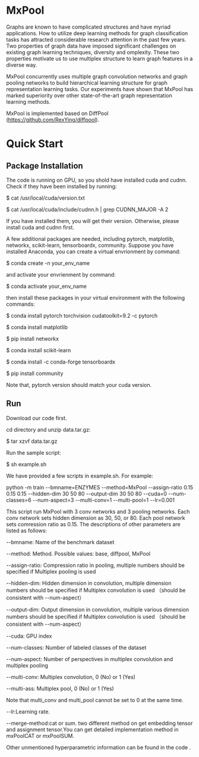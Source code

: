 # MxPool

Graphs are known to have complicated structures and have myriad applications. How to utilize deep learning methods for graph classification tasks has attracted considerable research attention in the past few years. Two properties of graph data have imposed significant challenges on existing graph learning techniques, diversity and omplexity. These two properties motivate us to use multiplex structure to learn graph features in a diverse way. 

MxPool concurrently uses multiple graph convolution networks and graph pooling networks to build hierarchical learning structure for graph representation learning tasks. Our experiments have shown that MxPool has marked superiority over other state-of-the-art graph representation learning methods.

MxPool is implemented based on DiffPool (https://github.com/RexYing/diffpool). 

# Quick Start

Package Installation
-----------------
The code is running on GPU, so you shold have installed cuda and cudnn. Check if they have been installed by running:

$ cat /usr/local/cuda/version.txt

$ cat /usr/local/cuda/include/cudnn.h | grep CUDNN_MAJOR -A 2

If you have installed them, you will get their version. Otherwise, please install cuda and cudnn first.

A few additional packages are needed, including pytorch, matplotlib, networkx, scikit-learn, tensorboardx, community. Suppose you have installed Anaconda, you can create a virtual envrionment by command:

$ conda create -n your_env_name

and activate your envrienment by command:

$ conda activate your_env_name

then install these packages in your virtual environment with the following commands:

$ conda install pytorch torchvision cudatoolkit=9.2 -c pytorch   

$ conda install matplotlib

$ pip install networkx

$ conda install scikit-learn

$ conda install -c conda-forge tensorboardx

$ pip install community

Note that, pytorch version should match your cuda version.

Run
-----------------
Download our code first.

cd directory and unzip data.tar.gz:

$ tar xzvf data.tar.gz

Run the sample script:

$ sh example.sh

We have provided a few scripts in example.sh. For example:

python -m train --bmname=ENZYMES --method=MxPool --assign-ratio 0.15 0.15 0.15 --hidden-dim 30 50 80 --output-dim 30 50 80 --cuda=0 --num-classes=6 --num-aspect=3 --multi-conv=1 --multi-pool=1 --lr=0.001

This script run MxPool with 3 conv networks and 3 pooling networks. Each conv network sets hidden dimension as 30, 50, or 80. Each pool network sets comression ratio as 0.15. The descriptions of other parameters are listed as follows:

--bmname: Name of the benchmark dataset

--method: Method. Possible values: base, diffpool, MxPool

--assign-ratio: Compression ratio in pooling, multiple numbers should be specified if Multiplex pooling is used

--hidden-dim: Hidden dimension in convolution, multiple dimension numbers should be specified if Multiplex convolution is used （should be consistent with --num-aspect）

--output-dim: Output dimension in convolution, multiple various dimension numbers should be specified if Multiplex convolution is used （should be consistent with --num-aspect）

--cuda: GPU index

--num-classes: Number of labeled classes of the dataset

--num-aspect: Number of perspectives in multiplex convolution and multiplex pooling

--multi-conv: Multiplex convolution, 0 (No) or 1 (Yes)

--multi-ass: Multiplex pool, 0 (No) or 1 (Yes)

Note that multi_conv and multi_pool cannot be set to 0 at the same time.

--lr:Learning rate.

--merge-method:cat or sum. two different method on get embedding tensor and assignment tensor.You can get detailed implementation method in mxPoolCAT or mxPoolSUM.

Other unmentioned hyperparametric information can be found in the code .
